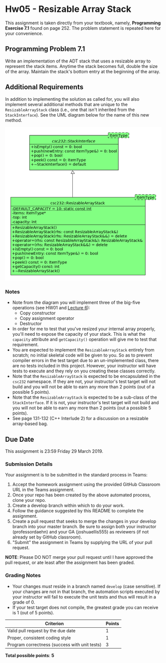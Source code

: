 # Hw05 - Resizable Array Stack

This assignment is taken directly from your textbook, namely, **Programming Exercise 7.1** found on page 252. The problem statement is repeated here for your convenience.

## Programming Problem 7.1

Write an implementation of the ADT stack that uses a resizable array to represent the stack items. Anytime the stack becomes full, double the size of the array. Maintain the stack's bottom entry at the beginning of the array.

## Additional Requirements

In addition to implementing the solution as called for, you will also implement several additional methods that are unique to the `ResizableArrayStack` class (i.e., one that isn't inherited from the `StackInterface`). See the UML diagram below for the name of this new method.

![Hw05 Class Diagram](images/hw05.png)

### Notes

* Note from the diagram you will implement three of the big-five operations (see HW01 and [Lecture 6](https://github.com/msu-csc232-sp19/lec06-the-big-five)):
    * Copy constructor
    * Copy assignment operator
    * Destructor
* In order for me to test that you've resized your internal array properly, you'll need to expose the capacity of your stack. This is what the `capacity` attribute and `getCapacity()` operation will give me to test that requirement.
* You are expected to implement the `ResizableArrayStack` entirely from scratch; no initial skeletal code will be given to you. So as to prevent compiler errors in the test target due to an un-implemented class, there are no tests included in this project. However, your instructor will have tests to execute and they rely on you creating these classes correctly.
* Note that the `ResizableArrayStack` is expected to be encapsulated in the `csc232` namespace. If they are not, your instructor's test target will not build and you will not be able to earn any more than 2 points (out of a possible 5 points).
* Note that the `ResizableArrayStack` is expected to be a sub-class of the `StackInterface`. If it is not, your instructor's test target will not build and you will not be able to earn any more than 2 points (out a possible 5 points).
* See page 131-132 (C++ Interlude 2) for a discussion on a resizable array-based bag.

## Due Date

This assignment is 23:59 Friday 29 March 2019.

### Submission Details

Your assignment is to be submitted in the standard process in Teams:

1. Accept the homework assignment using the provided GitHub Classroom URL in the Teams assignment.
1. Once your repo has been created by the above automated process, clone your repo.
1. Create a develop branch within which to do your work.
1. Follow the guidance suggested by this README to complete the assignment.
1. Create a pull request that seeks to merge the changes in your develop branch into your master branch. Be sure to assign both your instructor (professordaehn) and your GA (joshuaellis555) as reviewers (if not already set by GitHub classroom).
1. "Submit" the assignment in Teams by supplying the URL of your pull request.

**NOTE**: Please DO NOT merge your pull request until I have approved the pull request, or ate least after the assignment has been graded.

### Grading Notes

* Your changes _must_ reside in a branch named `develop` (case sensitive). If your changes are not in that branch, the automation scripts executed by your instructor will fail to execute the unit tests and thus will result in a grade of 0.
* If your test target does not compile, the greatest grade you can receive is 1 (out of 5 points).

|Criterion | Points |
|----------|--------|
|Valid pull request by the due date | 1 |
|Proper, consistent coding style | 1 |
|Program correctness (success with unit tests) | 3 |

**Total possible points**: **5**

